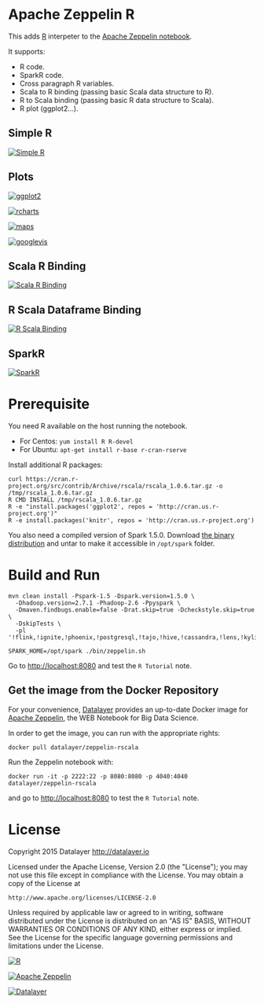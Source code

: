# Apache Zeppelin R

This adds [R](http://cran.r-project.org) interpeter to the [Apache Zeppelin notebook](http://zeppelin.incubator.apache.org).

It supports:

+ R code.
+ SparkR code.
+ Cross paragraph R variables.
+ Scala to R binding (passing basic Scala data structure to R).
+ R to Scala binding  (passing basic R data structure to Scala).
+ R plot (ggplot2...).

## Simple R

[![Simple R](https://raw.githubusercontent.com/datalayer/zeppelin-R/rscala/_Rimg/simple-r.png)](https://raw.githubusercontent.com/datalayer/zeppelin-R/rscala/_Rimg/simple-r.png)

## Plots

[![ggplot2](https://raw.githubusercontent.com/datalayer/zeppelin-R/rscala/_Rimg/ggplot2.png)](https://raw.githubusercontent.com/datalayer/zeppelin-R/rscala/_Rimg/ggplot2.png)

[![rcharts](https://raw.githubusercontent.com/datalayer/zeppelin-R/rscala/_Rimg/rcharts.png)](https://raw.githubusercontent.com/datalayer/zeppelin-R/rscala/_Rimg/rcharts.png)

[![maps](https://raw.githubusercontent.com/datalayer/zeppelin-R/rscala/_Rimg/rcharts-map.png)](https://raw.githubusercontent.com/datalayer/zeppelin-R/rscala/_Rimg/rcharts-map.png)

[![googlevis](https://raw.githubusercontent.com/datalayer/zeppelin-R/rscala/_Rimg/googlevis.png)](https://raw.githubusercontent.com/datalayer/zeppelin-R/rscala/_Rimg/googlevis.png)

## Scala R Binding

[![Scala R Binding](https://raw.githubusercontent.com/datalayer/zeppelin-R/rscala/_Rimg/scala-r-binding.png)](https://raw.githubusercontent.com/datalayer/zeppelin-R/rscala/_Rimg/scala-r-binding.png)

## R Scala Dataframe Binding

[![R Scala Binding](https://raw.githubusercontent.com/datalayer/zeppelin-R/rscala/_Rimg/scala-r-dataframe-binding.png)](https://raw.githubusercontent.com/datalayer/zeppelin-R/rscala/_Rimg/scala-r-dataframe-binding.png)

## SparkR

[![SparkR](https://raw.githubusercontent.com/datalayer/zeppelin-R/rscala/_Rimg/sparkr.png)](https://raw.githubusercontent.com/datalayer/zeppelin-R/rscala/_Rimg/sparkr.png)

# Prerequisite

You need R available on the host running the notebook.

+ For Centos: `yum install R R-devel`
+ For Ubuntu: `apt-get install r-base r-cran-rserve`

Install additional R packages:

```
curl https://cran.r-project.org/src/contrib/Archive/rscala/rscala_1.0.6.tar.gz -o /tmp/rscala_1.0.6.tar.gz
R CMD INSTALL /tmp/rscala_1.0.6.tar.gz
R -e "install.packages('ggplot2', repos = 'http://cran.us.r-project.org')"
R -e install.packages('knitr', repos = 'http://cran.us.r-project.org')
```

You also need a compiled version of Spark 1.5.0. Download [the binary distribution](http://archive.apache.org/dist/spark/spark-1.5.0/spark-1.5.0-bin-hadoop2.6.tgz) and untar to make it accessible in `/opt/spark` folder.

# Build and Run

```
mvn clean install -Pspark-1.5 -Dspark.version=1.5.0 \
  -Dhadoop.version=2.7.1 -Phadoop-2.6 -Ppyspark \
  -Dmaven.findbugs.enable=false -Drat.skip=true -Dcheckstyle.skip=true \
  -DskipTests \
  -pl '!flink,!ignite,!phoenix,!postgresql,!tajo,!hive,!cassandra,!lens,!kylin'
```

```
SPARK_HOME=/opt/spark ./bin/zeppelin.sh
```

Go to [http://localhost:8080](http://localhost:8080) and test the `R Tutorial` note.

## Get the image from the Docker Repository

For your convenience, [Datalayer](http://datalayer.io) provides an up-to-date Docker image for [Apache Zeppelin](http://zeppelin.incubator.apache.org), the WEB Notebook for Big Data Science.

In order to get the image, you can run with the appropriate rights:

`docker pull datalayer/zeppelin-rscala`

Run the Zeppelin notebook with:

`docker run -it -p 2222:22 -p 8080:8080 -p 4040:4040 datalayer/zeppelin-rscala`

and go to [http://localhost:8080](http://localhost:8080) to test the `R Tutorial` note.

# License

Copyright 2015 Datalayer http://datalayer.io

Licensed under the Apache License, Version 2.0 (the "License");
you may not use this file except in compliance with the License.
You may obtain a copy of the License at

    http://www.apache.org/licenses/LICENSE-2.0

Unless required by applicable law or agreed to in writing, software
distributed under the License is distributed on an "AS IS" BASIS,
WITHOUT WARRANTIES OR CONDITIONS OF ANY KIND, either express or implied.
See the License for the specific language governing permissions and
limitations under the License.

[![R](http://datalayer.io/ext/images/logo-R-200.png)](http://cran.r-project.org)

[![Apache Zeppelin](http://datalayer.io/ext/images/logo-zeppelin-small.png)](http://zeppelin.incubator.apache.org)

[![Datalayer](http://datalayer.io/ext/images/logo_horizontal_072ppi.png)](http://datalayer.io)
